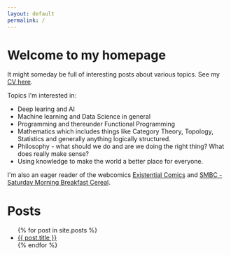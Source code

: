 ```yaml
---
layout: default
permalink: /
---
```

<h1>Welcome to my homepage</h1>

It might someday be full of interesting posts about various topics. See my [CV here](/files/English_CV.pdf).

Topics I'm interested in:

 * Deep learing and AI
 * Machine learning and Data Science in general
 * Programming and thereunder Functional Programming
 * Mathematics which includes things like Category Theory, Topology, Statistics and generally anything logically structured.
 * Philosophy - what should we do and are we doing the right thing? What does really make sense?
 * Using knowledge to make the world a better place for everyone.

I'm also an eager reader of the webcomics [Existential Comics](https://existentialcomics.com) and [SMBC - Saturday Morning Breakfast Cereal](https://smbc-comics.com).

<h1>Posts</h1>
<ul>
  {% for post in site.posts %}
    <li>
      <a href="{{ post.url }}">{{ post.title }}</a>
    </li>
  {% endfor %}
</ul>

